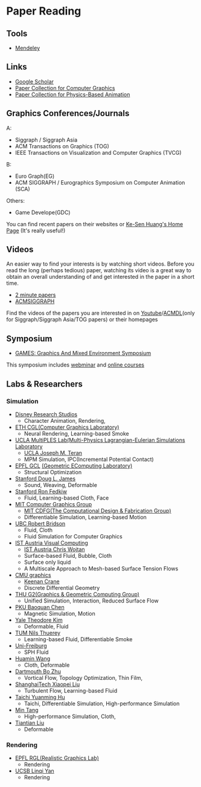 # Paper Reading

## Tools
- [Mendeley](https://www.mendeley.com/)

## Links
- [Google Scholar](https://scholar.google.com/)
- [Paper Collection for Computer Graphics](http://kesen.realtimerendering.com/)
- [Paper Collection for Physics-Based Animation](http://www.physicsbasedanimation.com/)

## Graphics Conferences/Journals

A:
- Siggraph / Siggraph Asia
- ACM Transactions on Graphics (TOG)
- IEEE Transactions on Visualization and Computer Graphics (TVCG)

B:
- Euro Graph(EG)
- ACM SIGGRAPH / Eurographics Symposium on Computer Animation (SCA)

Others:
- Game Develope(GDC)

You can find recent papers on their websites or [Ke-Sen Huang's Home Page](http://kesen.realtimerendering.com/) (It's really useful!)

## Videos

An easier way to find your interests is by watching short videos. Before you read the long (perhaps tedious) paper, watching its video is a great way to obtain an overall understanding of and get interested in the paper in a short time.

- [2 minute papers](https://www.youtube.com/c/K%C3%A1rolyZsolnai/videos)
- [ACMSIGGRAPH](https://www.youtube.com/user/ACMSIGGRAPH)

Find the videos of the papers you are interested in on [Youtube](https://www.youtube.com/)/[ACMDL](https://dl.acm.org/)(only for Siggraph/Siggraph Asia/TOG papers) or their homepages

## Symposium

- [GAMES: Graphics And Mixed Environment Symposium](https://games-cn.org/)

This symposium includes [webminar](https://games-cn.org/previouswebinar-ppt/) and [online courses](https://games-cn.org/gamescoursescollection/)

## Labs & Researchers

### Simulation

- [Disney Research Studios](https://studios.disneyresearch.com/publications/)
  - Character Animation, Rendering, 
- [ETH CGL(Computer Graphics Laboratory)](https://cgl.ethz.ch/publications/papers/papers.php)
  - Neural Rendering, Learning-based Smoke
- [UCLA MultiPLES Lab(Multi-Physics Lagrangian-Eulerian Simulations Laboratory](https://multiples-lab.github.io/publication/)
  - [UCLA Joseph M. Teran](https://www.math.ucla.edu/~jteran/)
  - MPM Simulation, IPC(Incremental Potential Contact)
- [EPFL GCL](https://lgg.epfl.ch/publications.php) [(Geometric EComputing Laboratory)](https://lgg.epfl.ch/index.php)
  - Structural Optimization
- [Stanford Doug L. James](http://graphics.stanford.edu/~djames/publications/)
  - Sound, Weaving, Deformable
- [Stanford Ron Fedkiw](http://physbam.stanford.edu/~fedkiw/)
  - Fluid, Learning-based Cloth, Face
- [MIT Computer Graphics Group](http://graphics.csail.mit.edu/)
  - [MIT CDFG(The Computational Design & Fabrication Group)](https://cdfg.csail.mit.edu/publications/)
  - Differentiable Simulation, Learning-based Motion
- [UBC Robert Bridson](https://www.cs.ubc.ca/~rbridson/)
  - Fluid, Cloth
  - Fluid Simulation for Computer Graphics
- [IST Austria Visual Computing](http://visualcomputing.ist.ac.at/publications/)
  - [IST Austria Chris Wojtan](https://pub.ist.ac.at/group_wojtan/)
  - Surface-based Fluid, Bubble, Cloth
  - Surface only liquid
  - A Multiscale Approach to Mesh-based Surface Tension Flows
- [CMU graphics](http://graphics.cs.cmu.edu/)
  - [Keenan Crane](http://www.cs.cmu.edu/~kmcrane/)
  - Discrete Differential Geometry
- [THU G2(Graphics & Geometric Computing Group)](https://cg.cs.tsinghua.edu.cn/#research.htm)
  - Unified Simulation, Interaction, Reduced Surface Flow
- [PKU Baoquan Chen](https://cfcs.pku.edu.cn/baoquan/research/projects_publications/index.htm)
  - Magnetic Simulation, Motion
- [Yale Theodore Kim](https://www.tkim.graphics/)
  - Deformable, Fluid
- [TUM Nils Thuerey](https://ge.in.tum.de/publications/)
  - Learning-based Fluid, Differentiable Smoke
- [Uni-Freiburg](https://cg.informatik.uni-freiburg.de/publications.htm)
  - SPH Fluid
- [Huamin Wang](https://web.cse.ohio-state.edu/~wang.3602/publications.html)
  - Cloth, Deformable
- [Dartmouth Bo Zhu](https://cs.dartmouth.edu/~bozhu/)
  - Vortical Flow, Topology Optimization, Thin Film, 
- [ShanghaiTech Xiaopei Liu](https://faculty.sist.shanghaitech.edu.cn/faculty/liuxp/)
  - Turbulent Flow, Learning-based Fluid
- [Taichi Yuanming Hu](https://yuanming.taichi.graphics/)
  - Taichi, Differentiable Simulation, High-performance Simulation
- [Min Tang](https://min-tang.github.io/home/Data/papers.html)
  - High-performance Simulation, Cloth, 
- [Tiantian Liu](https://tiantianliu.cn/)
  - Deformable


### Rendering
- [EPFL RGL(Realistic Graphics Lab)](http://rgl.epfl.ch/publications)
  - Rendering
- [UCSB Linqi Yan](https://sites.cs.ucsb.edu/~lingqi/)
  - Rendering